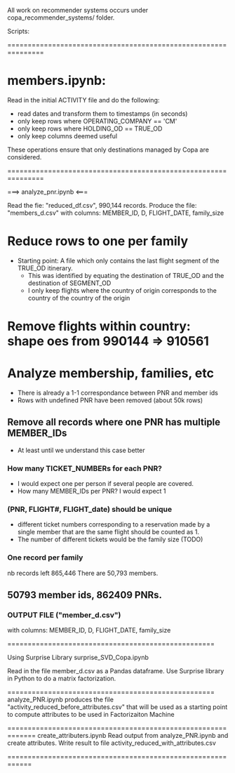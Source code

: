 All work on recommender systems occurs under copa_recommender_systems/ folder. 

Scripts: 

===============================================================

# members.ipynb: 
Read in the initial ACTIVITY file and do the following: 
- read dates and transform them to timestamps (in seconds)
- only keep rows where OPERATING_COMPANY == 'CM'
- only keep rows where HOLDING_OD == TRUE_OD
- only keep columns deemed useful

These operations ensure that only destinations managed by Copa are considered.

===============================================================

===> analyze_pnr.ipynb <===

Read the fie: "reduced_df.csv", 990,144 records. 
Produce the file: "members_d.csv" with columns: MEMBER_ID, D, FLIGHT_DATE, family_size


# Reduce rows to one per family
* Starting point: A file which only contains the last flight segment of the TRUE_OD itinerary.
    * This was identified by equating the destination of TRUE_OD and the destination of SEGMENT_OD
    * I only keep flights where the country of origin corresponds to the country of the country of the origin

# Remove flights within country:  shape oes from 990144 => 910561

# Analyze membership, families, etc
* There is already a 1-1 correspondance between PNR and member ids
* Rows with undefined PNR have been removed (about 50k rows)

## Remove all records where one PNR has multiple MEMBER_IDs
* At least until we understand this case better

### How many TICKET_NUMBERs for each PNR?
* I would expect one per person if several people are covered. 
* How many MEMBER_IDs per PNR? I would expect 1

### (PNR, FLIGHT#, FLIGHT_date) should be unique
* different ticket numbers corresponding to a reservation 
  made by a single member that are the same flight should be counted as 1. 
* The number of different tickets would be the family size (TODO)

### One record per family
nb records left 865,446
There are 50,793 members. 

## 50793 member ids, 862409 PNRs. 

### OUTPUT FILE ("member_d.csv")
with columns: MEMBER_ID, D, FLIGHT_DATE, family_size

===================================================

Using Surprise Library
surprise_SVD_Copa.ipynb 

Read in the file member_d.csv as a Pandas dataframe. Use Surprise library in Python to do a matrix
factorization. 

===================================================
analyze_PNR.ipynb 
produces the file  "activity_reduced_before_attributes.csv"
that will be used as a starting point to compute attributes to be used in Factorizaiton Machine

=============================================================
create_attributers.ipynb
Read output from analyze_PNR.ipynb and create attributes. 
Write result to file activity_reduced_with_attributes.csv

============================================================

